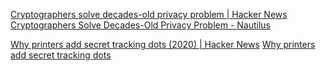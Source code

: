 
[Cryptographers solve decades-old privacy problem | Hacker News](https://news.ycombinator.com/item?id=38320675)
[Cryptographers Solve Decades-Old Privacy Problem - Nautilus](https://nautil.us/cryptographers-solve-decades-old-privacy-problem-444899/)

[Why printers add secret tracking dots (2020) | Hacker News](https://news.ycombinator.com/item?id=28023553)
[Why printers add secret tracking dots](https://www.bbc.com/future/article/20170607-why-printers-add-secret-tracking-dots)
